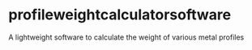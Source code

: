 # profileweightcalculatorsoftware
A lightweight software to calculate the weight of various metal profiles
